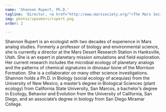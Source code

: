 ```yaml
---
name: 'Shannon Rupert, Ph.D.'
tagline: 'Director, <a href="http://www.marssociety.org/">The Mars Society</a>; Program Manager, <a href="http://mdrs.marssociety.org/">MDRS Mission</a>'
img: photos/speakers/rupert.png
order: 2

---
```


Shannon Rupert is an ecologist with two decades of experience in Mars analog studies. Formerly a
professor of biology and environmental science, she is currently a director at the Mars Desert
Research Station in Hanksville, Utah. She is an expert in planetary mission simulations and field
exploration. Her current research includes the microbial ecology of planetary analogs and the
patterns of chemical signatures in dinosaur bone of the Morrison Formation. She is a collaborator
on many other science investigations. Shannon holds a Ph.D. in Biology (social ecology of acequias)
from the University of New Mexico, a master’s degree in Biological Sciences (plant ecology) from
California State University, San Marcos, a bachelor’s degree in Ecology, Behavior and Evolution from
the University of California, San Diego, and an associate’s degree in biology from San Diego Miramar
College.
